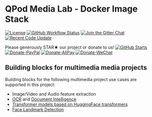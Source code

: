 # QPod Media Lab - Docker Image Stack

[![License](https://img.shields.io/badge/License-BSD%203--Clause-green.svg)](https://opensource.org/licenses/BSD-3-Clause)
[![GitHub Workflow Status](https://img.shields.io/github/actions/workflow/status/QPod/media-lab/build-docker.yml?branch=main)](https://github.com/QPod/media-lab/actions/workflows/build-docker.yml)
[![Join the Gitter Chat](https://img.shields.io/gitter/room/nwjs/nw.js.svg)](https://gitter.im/QPod/)
[![Recent Code Update](https://img.shields.io/github/last-commit/QPod/media-lab.svg)](https://github.com/QPod/media-lab/stargazers)

Please generously STAR★ our project or donate to us!  [![GitHub Starts](https://img.shields.io/github/stars/QPod/media-lab.svg?label=Stars&style=social)](https://github.com/QPod/media-lab/stargazers)
[![Donate-PayPal](https://img.shields.io/badge/Donate-PayPal-blue.svg)](https://paypal.me/haobibo)
[![Donate-AliPay](https://img.shields.io/badge/Donate-Alipay-blue.svg)](https://raw.githubusercontent.com/wiki/haobibo/resources/img/Donate-AliPay.png)
[![Donate-WeChat](https://img.shields.io/badge/Donate-WeChat-green.svg)](https://raw.githubusercontent.com/wiki/haobibo/resources/img/Donate-WeChat.png)

## Building blocks for multimedia media projects

Building blocks for the following multimedia project use cases are supported in this project:

- Image/Video and Audio feature extraction
- [OCR](https://hub.docker.com/search?q=qpod%2Fpaddleocr) and [Document Intelligence](https://hub.docker.com/search?q=qpod%2Fdoc-ai)
- [Transformer models based on HuggingFace transformers](https://hub.docker.com/r/qpod/huggingface-model/tags)
- [Face Landmark Detection](https://hub.docker.com/search?q=qpod%2Fopenface)
